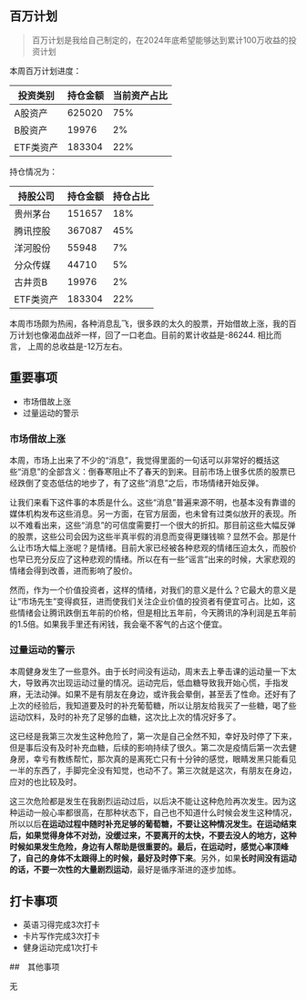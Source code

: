 ## 百万计划

> 百万计划是我给自己制定的，在2024年底希望能够达到累计100万收益的投资计划

本周百万计划进度：

| 投资类别  | 持仓金额 | 当前资产占比 |
| --------- | -------- | ------------ |
| A股资产   | 625020   | 75%          |
| B股资产   | 19976    | 2%           |
| ETF类资产 | 183304   | 22%          |

持仓情况为：

| 持股公司  | 持仓金额 | 持仓占比 |
| --------- | -------- | -------- |
| 贵州茅台  | 151657   | 18%      |
| 腾讯控股  | 367087   | 45%      |
| 洋河股份  | 55948    | 7%       |
| 分众传媒  | 44710    | 5%       |
| 古井贡B   | 19976    | 2%       |
| ETF类资产 | 183304   | 22%      |

本周市场颇为热闹，各种消息乱飞，很多跌的太久的股票，开始借故上涨，我的百万计划也像渴血战斧一样，回了一口老血。目前的累计收益是-86244. 相比而言， 上周的总收益是-12万左右。

## 重要事项

- 市场借故上涨
- 过量运动的警示

### 市场借故上涨

本周，市场上出来了不少的“消息”，我觉得里面的一句话可以非常好的概括这些“消息”的全部含义：倒春寒阻止不了春天的到来。目前市场上很多优质的股票已经跌倒了变态低估的地步了，有了这些“消息”之后，市场情绪开始反弹。

让我们来看下这件事的本质是什么。这些“消息”普遍来源不明，也基本没有靠谱的媒体机构发布这些消息。另一方面，在官方层面，也未曾有过类似放开的表现。所以不难看出来，这些“消息”的可信度需要打一个很大的折扣。那目前这些大幅反弹的股票，这些公司会因为这些半真半假的消息而变得更赚钱嘛？显然不会。那是什么让市场大幅上涨呢？是情绪。目前大家已经被各种悲观的情绪压迫太久，而股价也早已充分反应了这种悲观的情绪。所以在有一些“谣言”出来的时候，大家悲观的情绪会得到改善，进而影响了股价。

然而，作为一个价值投资者，这样的情绪，对我们的意义是什么？它最大的意义是让“市场先生”变得疯狂，进而使我们关注企业价值的投资者有便宜可占。比如，这些情绪会让腾讯跌倒五年前的价格，但是相比五年前，今天腾讯的净利润是五年前的1.5倍。如果我手里还有闲钱，我会毫不客气的占这个便宜。

### 过量运动的警示

本周健身发生了一些意外。由于长时间没有运动，周末去上拳击课的运动量一下太大，导致再次出现运动过量的情况。运动完后，低血糖导致我开始心慌，手指发麻，无法动弹。如果不是有朋友在身边，或许我会晕倒，甚至丢了性命。还好有了上次的经验后，我知道要及时的补充葡萄糖，所以让朋友给我买了一些糖，喝了些运动饮料，及时的补充了足够的血糖，这次比上次的情况好多了。

这已经是我第三次发生这种危险了，第一次是自己全然不知，幸好及时停了下来，但是事后没有及时补充血糖，后续的影响持续了很久。第二次是疫情后第一次去健身房，幸亏有教练帮忙，那次真的是离死亡只有十分钟的感觉，眼睛发黑只能看见一半的东西了，手脚完全没有知觉，也动不了。第三次就是这次，有朋友在身边，应对的也比较及时。

这三次危险都是发生在我剧烈运动过后，以后决不能让这种危险再次发生。因为这种运动一般心率都很高，在那种状态下，自己也不知道什么时候会发生这种情况，所以以后**在运动过程中随时补充足够的葡萄糖，不要让这种情况发生。**在运动结束后，如果觉得身体不对劲，没缓过来，不要离开的太快，**不要去没人的地方**，这种时候如果发生危险，身边有人帮助是很重要的。最后，在运动时，感觉心率顶峰了，自己的身体不太跟得上的时候，最好**及时停下来**。另外，如果**长时间没有运动的话，不要一次性的大量剧烈运动**，最好是循序渐进的逐步加练。

## 打卡事项

- 英语习得完成3次打卡
- 卡片写作完成3次打卡
- 健身运动完成1次打卡

##　其他事项

无
